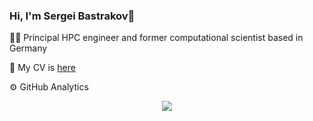 ### Hi, I'm Sergei Bastrakov👋

👨‍🎓 Principal HPC engineer and former computational scientist based in Germany

👯 My CV is [here](https://sbastrakov.github.io/)

⚙️  GitHub Analytics
<div align="center">
  <a href="https://github.com/sbastrakov">
    <img src="https://github-profile-trophy.vercel.app/?username=sbastrakov&title=MultiLanguage,Commits,Followers,Organizations,Issues,PullRequest,Review,Repository" />
  </a>
</div>
